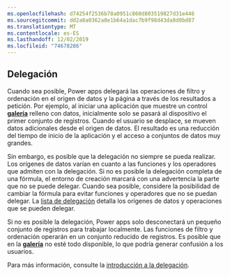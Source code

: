 ```yaml
---
ms.openlocfilehash: d74254f2536b78a0951c860d803519827d31e446
ms.sourcegitcommit: dd2a8a0362a8e1b64a1dac7b9f98d43da8d0bd87
ms.translationtype: MT
ms.contentlocale: es-ES
ms.lasthandoff: 12/02/2019
ms.locfileid: "74678286"
---
```

## <a name="delegation"></a>Delegación
Cuando sea posible, Power apps delegará las operaciones de filtro y ordenación en el origen de datos y la página a través de los resultados a petición. Por ejemplo, al iniciar una aplicación que muestre un control **[galería](../maker/canvas-apps/controls/control-gallery.md)** relleno con datos, inicialmente solo se pasará al dispositivo el primer conjunto de registros. Cuando el usuario se desplace, se mueven datos adicionales desde el origen de datos. El resultado es una reducción del tiempo de inicio de la aplicación y el acceso a conjuntos de datos muy grandes.

Sin embargo, es posible que la delegación no siempre se pueda realizar. Los orígenes de datos varían en cuanto a las funciones y los operadores que admiten con la delegación. Si no es posible la delegación completa de una fórmula, el entorno de creación marcará con una advertencia la parte que no se puede delegar. Cuando sea posible, considere la posibilidad de cambiar la fórmula para evitar funciones y operadores que no se puedan delegar.  La [lista de delegación](../maker/canvas-apps/delegation-list.md) detalla los orígenes de datos y operaciones que se pueden delegar.

Si no es posible la delegación, Power apps solo desconectará un pequeño conjunto de registros para trabajar localmente. Las funciones de filtro y ordenación operarán en un conjunto reducido de registros. Es posible que en la **[galería](../maker/canvas-apps/controls/control-gallery.md)** no esté todo disponible, lo que podría generar confusión a los usuarios. 

Para más información, consulte la [introducción a la delegación](../maker/canvas-apps/delegation-overview.md).

